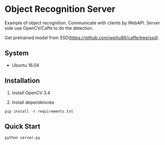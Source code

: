 # Object Recognition Server

Example of object recognition. Communicate with clients by WebAPI. Server side use OpenCV/Caffe to do the detection.  

Get pretrained model from SSD(https://github.com/weiliu89/caffe/tree/ssd).

## System
* Ubuntu 16.04

## Installation
1. Install OpenCV 3.4

2. Install dependencies
```
pip install -r requirements.txt
```

## Quick Start
```
python server.py
```
